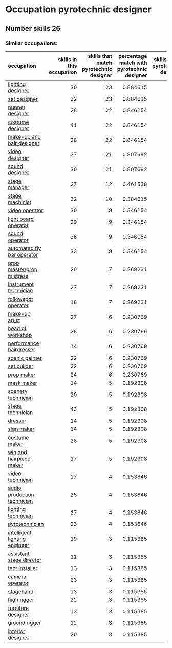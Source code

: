 # Occupation pyrotechnic designer
## Number skills 26
### Similar occupations:
| occupation                                                        |   skills in this occupation |   skills that match pyrotechnic designer |   percentage match with pyrotechnic designer |   skills not in pyrotechnic designer |
|:------------------------------------------------------------------|----------------------------:|-----------------------------------------:|---------------------------------------------:|-------------------------------------:|
| [lighting designer](lighting_designer.md)                         |                          30 |                                       23 |                                     0.884615 |                                    7 |
| [set designer](set_designer.md)                                   |                          32 |                                       23 |                                     0.884615 |                                    9 |
| [puppet designer](puppet_designer.md)                             |                          28 |                                       22 |                                     0.846154 |                                    6 |
| [costume designer](costume_designer.md)                           |                          41 |                                       22 |                                     0.846154 |                                   19 |
| [make-up and hair designer](make-up_and_hair_designer.md)         |                          28 |                                       22 |                                     0.846154 |                                    6 |
| [video designer](video_designer.md)                               |                          27 |                                       21 |                                     0.807692 |                                    6 |
| [sound designer](sound_designer.md)                               |                          30 |                                       21 |                                     0.807692 |                                    9 |
| [stage manager](stage_manager.md)                                 |                          27 |                                       12 |                                     0.461538 |                                   15 |
| [stage machinist](stage_machinist.md)                             |                          32 |                                       10 |                                     0.384615 |                                   22 |
| [video operator](video_operator.md)                               |                          30 |                                        9 |                                     0.346154 |                                   21 |
| [light board operator](light_board_operator.md)                   |                          29 |                                        9 |                                     0.346154 |                                   20 |
| [sound operator](sound_operator.md)                               |                          36 |                                        9 |                                     0.346154 |                                   27 |
| [automated fly bar operator](automated_fly_bar_operator.md)       |                          33 |                                        9 |                                     0.346154 |                                   24 |
| [prop master/prop mistress](prop_master-prop_mistress.md)         |                          26 |                                        7 |                                     0.269231 |                                   19 |
| [instrument technician](instrument_technician.md)                 |                          27 |                                        7 |                                     0.269231 |                                   20 |
| [followspot operator](followspot_operator.md)                     |                          18 |                                        7 |                                     0.269231 |                                   11 |
| [make-up artist](make-up_artist.md)                               |                          27 |                                        6 |                                     0.230769 |                                   21 |
| [head of workshop](head_of_workshop.md)                           |                          28 |                                        6 |                                     0.230769 |                                   22 |
| [performance hairdresser](performance_hairdresser.md)             |                          14 |                                        6 |                                     0.230769 |                                    8 |
| [scenic painter](scenic_painter.md)                               |                          22 |                                        6 |                                     0.230769 |                                   16 |
| [set builder](set_builder.md)                                     |                          22 |                                        6 |                                     0.230769 |                                   16 |
| [prop maker](prop_maker.md)                                       |                          24 |                                        6 |                                     0.230769 |                                   18 |
| [mask maker](mask_maker.md)                                       |                          14 |                                        5 |                                     0.192308 |                                    9 |
| [scenery technician](scenery_technician.md)                       |                          20 |                                        5 |                                     0.192308 |                                   15 |
| [stage technician](stage_technician.md)                           |                          43 |                                        5 |                                     0.192308 |                                   38 |
| [dresser](dresser.md)                                             |                          14 |                                        5 |                                     0.192308 |                                    9 |
| [sign maker](sign_maker.md)                                       |                          14 |                                        5 |                                     0.192308 |                                    9 |
| [costume maker](costume_maker.md)                                 |                          28 |                                        5 |                                     0.192308 |                                   23 |
| [wig and hairpiece maker](wig_and_hairpiece_maker.md)             |                          17 |                                        5 |                                     0.192308 |                                   12 |
| [video technician](video_technician.md)                           |                          17 |                                        4 |                                     0.153846 |                                   13 |
| [audio production technician](audio_production_technician.md)     |                          25 |                                        4 |                                     0.153846 |                                   21 |
| [lighting technician](lighting_technician.md)                     |                          27 |                                        4 |                                     0.153846 |                                   23 |
| [pyrotechnician](pyrotechnician.md)                               |                          23 |                                        4 |                                     0.153846 |                                   19 |
| [intelligent lighting engineer](intelligent_lighting_engineer.md) |                          19 |                                        3 |                                     0.115385 |                                   16 |
| [assistant stage director](assistant_stage_director.md)           |                          11 |                                        3 |                                     0.115385 |                                    8 |
| [tent installer](tent_installer.md)                               |                          13 |                                        3 |                                     0.115385 |                                   10 |
| [camera operator](camera_operator.md)                             |                          23 |                                        3 |                                     0.115385 |                                   20 |
| [stagehand](stagehand.md)                                         |                          13 |                                        3 |                                     0.115385 |                                   10 |
| [high rigger](high_rigger.md)                                     |                          22 |                                        3 |                                     0.115385 |                                   19 |
| [furniture designer](furniture_designer.md)                       |                          13 |                                        3 |                                     0.115385 |                                   10 |
| [ground rigger](ground_rigger.md)                                 |                          12 |                                        3 |                                     0.115385 |                                    9 |
| [interior designer](interior_designer.md)                         |                          20 |                                        3 |                                     0.115385 |                                   17 |

